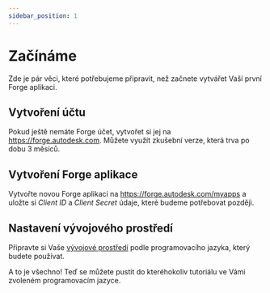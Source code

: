 ```yaml
---
sidebar_position: 1
---
```


# Začínáme

Zde je pár věci, které potřebujeme připravit, než začnete vytvářet Vaší první Forge aplikaci.

## Vytvoření účtu

Pokud ještě nemáte Forge účet, vytvořet si jej na https://forge.autodesk.com.
Můžete využít zkušební verze, která trva po dobu 3 měsíců.

## Vytvoření Forge aplikace

Vytvořte novou Forge aplikaci na https://forge.autodesk.com/myapps a uložte si
_Client ID_ a _Client Secret_ údaje, které budeme potřebovat později.

## Nastavení vývojového prostředí

Připravte si Vaše [vývojové prostředí](./setup) podle programovacího jazyka, který budete používat.

A to je všechno! Teď se můžete pustit do kteréhokoliv tutoriálu ve Vámi zvoleném
programovacím jazyce.
